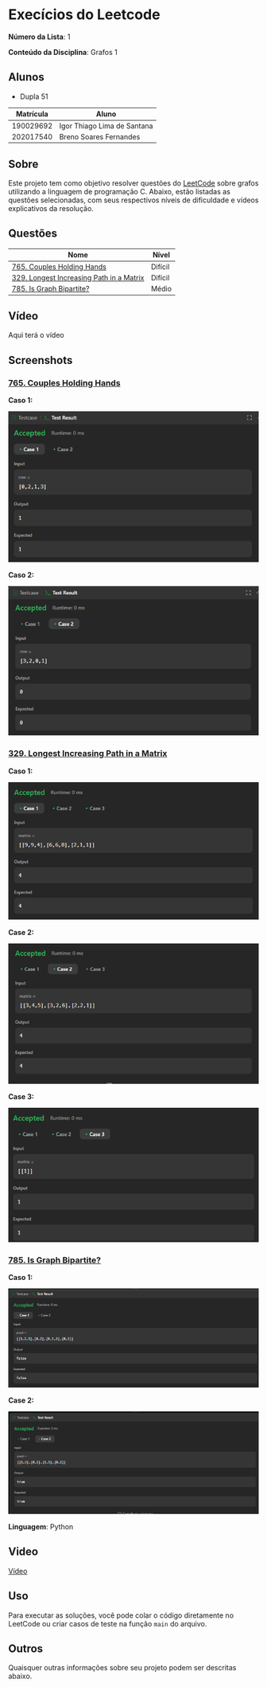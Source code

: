# Execícios do Leetcode

**Número da Lista**: 1<br>

**Conteúdo da Disciplina**: Grafos 1<br>

## Alunos

- Dupla 51

| Matrícula | Aluno                             |
| --------- | --------------------------------- |
| 190029692 | Igor Thiago Lima de Santana |
| 202017540 | Breno Soares Fernandes      |

## Sobre

Este projeto tem como objetivo resolver questões do [LeetCode](https://leetcode.com/problemset/?search=graph&page=1&sorting=W3t9XQ%3D%3D) sobre grafos utilizando a linguagem de programação C. Abaixo, estão listadas as questões selecionadas, com seus respectivos níveis de dificuldade e vídeos explicativos da resolução.

## Questões

| Nome                                                                                                                                                  | Nível   |
| ----------------------------------------------------------------------------------------------------------------------------------------------------- | ------- |
| [765. Couples Holding Hands](https://leetcode.com/problems/couples-holding-hands/description/) | Difícil |
| [329. Longest Increasing Path in a Matrix](https://leetcode.com/problems/) | Difícil |
| [785. Is Graph Bipartite?](https://leetcode.com/problems/is-graph-bipartite/description/)                   | Médio |

## Vídeo

 Aqui terá o vídeo[]()

## Screenshots

### [765. Couples Holding Hands](https://leetcode.com/problems/couples-holding-hands/description/) 

 **Caso 1:**

![](assets/Case1_chh.png)


 **Caso 2:**

![](assets/Case2_chh.png)

### [329. Longest Increasing Path in a Matrix](https://leetcode.com/problems/)

**Caso 1:**

![](assets/Case1_lip.png)

**Case 2:**

![](assets/Case2_lip.png)

**Case 3:**

![](assets/Case3_lip.png)

### [785. Is Graph Bipartite?](https://leetcode.com/problems/is-graph-bipartite/description/) 

**Caso 1:**

![](assets/Case1_igb.png)

**Case 2:**

![](assets/Case2_igb.png)


**Linguagem**: Python <br>

## Video

[Vídeo](https://youtu.be/rxcW_Wvykhw)


## Uso

Para executar as soluções, você pode colar o código diretamente no LeetCode ou criar casos de teste na função ```main``` do arquivo.


## Outros

Quaisquer outras informações sobre seu projeto podem ser descritas abaixo.
